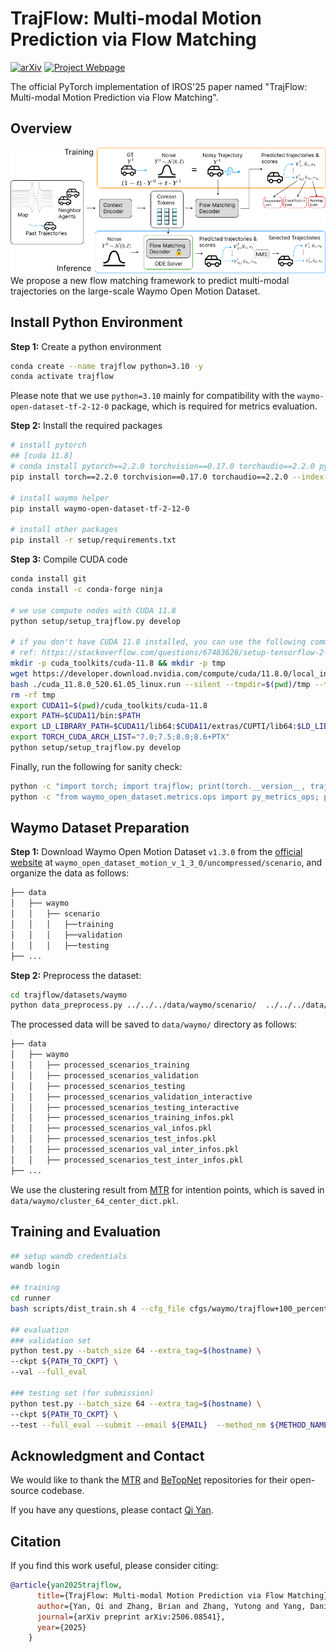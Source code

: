 # TrajFlow: Multi-modal Motion Prediction via Flow Matching

[![arXiv](https://img.shields.io/badge/arXiv-Paper-red)](https://www.arxiv.org/abs/2506.08541)
[![Project Webpage](https://img.shields.io/badge/Project_Page-Website-green?logo=googlechrome&logoColor=white)](https://traj-flow.github.io/)

The official PyTorch implementation of IROS'25 paper named "TrajFlow: Multi-modal Motion Prediction via Flow Matching".

## Overview

![TrajFlow diagram](assets/trajflow_overview.png)
We propose a new flow matching framework to predict multi-modal trajectories on the large-scale Waymo Open Motion Dataset.

## Install Python Environment

**Step 1:** Create a python environment

```bash
conda create --name trajflow python=3.10 -y
conda activate trajflow 
```

Please note that we use `python=3.10` mainly for compatibility with the `waymo-open-dataset-tf-2-12-0` package, which is required for metrics evaluation.

**Step 2:** Install the required packages

```bash
# install pytorch
## [cuda 11.8]
# conda install pytorch==2.2.0 torchvision==0.17.0 torchaudio==2.2.0 pytorch-cuda=11.8 -c pytorch -c nvidia
pip install torch==2.2.0 torchvision==0.17.0 torchaudio==2.2.0 --index-url https://download.pytorch.org/whl/cu118

# install waymo helper
pip install waymo-open-dataset-tf-2-12-0

# install other packages
pip install -r setup/requirements.txt
```

**Step 3:** Compile CUDA code

```bash
conda install git
conda install -c conda-forge ninja

# we use compute nodes with CUDA 11.8
python setup/setup_trajflow.py develop

# if you don't have CUDA 11.8 installed, you can use the following command to install it
# ref: https://stackoverflow.com/questions/67483626/setup-tensorflow-2-4-on-ubuntu-20-04-with-gpu-without-sudo
mkdir -p cuda_toolkits/cuda-11.8 && mkdir -p tmp
wget https://developer.download.nvidia.com/compute/cuda/11.8.0/local_installers/cuda_11.8.0_520.61.05_linux.run
bash ./cuda_11.8.0_520.61.05_linux.run --silent --tmpdir=$(pwd)/tmp --toolkit --toolkitpath=$(pwd)/cuda_toolkits/cuda-11.8
rm -rf tmp
export CUDA11=$(pwd)/cuda_toolkits/cuda-11.8
export PATH=$CUDA11/bin:$PATH
export LD_LIBRARY_PATH=$CUDA11/lib64:$CUDA11/extras/CUPTI/lib64:$LD_LIBRARY_PATH
export TORCH_CUDA_ARCH_LIST="7.0;7.5;8.0;8.6+PTX"
python setup/setup_trajflow.py develop
```

Finally, run the following for sanity check:

```bash
python -c "import torch; import trajflow; print(torch.__version__, trajflow.__file__, 'pytorch sanity check pass'); "
python -c "from waymo_open_dataset.metrics.ops import py_metrics_ops; print('waymo metrics sanity check pass'); "
```

## Waymo Dataset Preparation

**Step 1:** Download Waymo Open Motion Dataset `v1.3.0` from the [official website](https://waymo.com/open/download/) at `waymo_open_dataset_motion_v_1_3_0/uncompressed/scenario`, and organize the data as follows:

```bash
├── data
│   ├── waymo
│   │   ├── scenario
│   │   │   ├──training
│   │   │   ├──validation
│   │   │   ├──testing
├── ...
```

**Step 2:** Preprocess the dataset:

```bash
cd trajflow/datasets/waymo
python data_preprocess.py ../../../data/waymo/scenario/  ../../../data/waymo
```

The processed data will be saved to `data/waymo/` directory as follows:

```bash
├── data
│   ├── waymo
│   │   ├── processed_scenarios_training
│   │   ├── processed_scenarios_validation
│   │   ├── processed_scenarios_testing
│   │   ├── processed_scenarios_validation_interactive
│   │   ├── processed_scenarios_testing_interactive
│   │   ├── processed_scenarios_training_infos.pkl
│   │   ├── processed_scenarios_val_infos.pkl
│   │   ├── processed_scenarios_test_infos.pkl
│   │   ├── processed_scenarios_val_inter_infos.pkl
│   │   ├── processed_scenarios_test_inter_infos.pkl
├── ...
```

We use the clustering result from [MTR](https://github.com/sshaoshuai/MTR) for intention points, which is saved in `data/waymo/cluster_64_center_dict.pkl`.

## Training and Evaluation

```bash
## setup wandb credentials
wandb login

## training
cd runner
bash scripts/dist_train.sh 4 --cfg_file cfgs/waymo/trajflow+100_percent_data.yaml --epoch 40 --batch_size 80 --extra_tag trajflow --max_ckpt_save_num 100 --ckpt_save_interval 1

## evaluation
### validation set
python test.py --batch_size 64 --extra_tag=$(hostname) \
--ckpt ${PATH_TO_CKPT} \
--val --full_eval

### testing set (for submission)
python test.py --batch_size 64 --extra_tag=$(hostname) \
--ckpt ${PATH_TO_CKPT} \
--test --full_eval --submit --email ${EMAIL}  --method_nm ${METHOD_NAME}
```

## Acknowledgment and Contact

We would like to thank the [MTR](https://github.com/sshaoshuai/MTR) and [BeTopNet](https://github.com/OpenDriveLab/BeTop) repositories for their open-source codebase.

If you have any questions, please contact [Qi Yan](mailto:qi.yan@ece.ubc.ca).

## Citation

If you find this work useful, please consider citing:

```bibtex
@article{yan2025trajflow,
      title={TrajFlow: Multi-modal Motion Prediction via Flow Matching},
      author={Yan, Qi and Zhang, Brian and Zhang, Yutong and Yang, Daniel and White, Joshua and Chen, Di and Liu, Jiachao and Liu, Langechuan and Zhuang, Binnan and Shi, Shaoshuai and others},
      journal={arXiv preprint arXiv:2506.08541},
      year={2025}
    }
```
